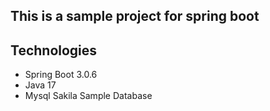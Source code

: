 ## This is a sample project for spring boot
## Technologies

- Spring Boot 3.0.6
- Java 17
- Mysql Sakila Sample Database


